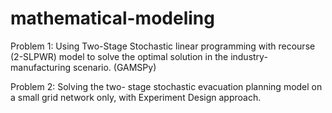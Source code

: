 # mathematical-modeling

Problem 1: Using Two-Stage Stochastic linear programming with recourse (2-SLPWR) model to solve the optimal solution in the industry-manufacturing scenario. (GAMSPy)

Problem 2: Solving the two- stage stochastic evacuation planning model on a small grid network only, with Experiment Design approach.
